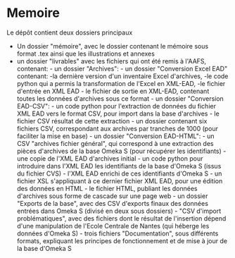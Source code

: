 # Memoire
Le dépôt contient deux dossiers principaux
- Un dossier "mémoire", avec le dossier contenant le mémoire sous format .tex ainsi que les illustrations et annexes
- un dossier "livrables" avec les fichiers qui ont été remis à l'AAFS, contenant:
      - un dossier "Archives":
           - un dossier "Conversion Excel EAD" contenant:
                  -la dernière version d'un inventaire Excel d'archives,
                  -le code python qui a permis la transformation de l'Excel en XML-EAD,
                  -le fichier d'entrée en XML EAD
                  - le fichier de sortie en XML-EAD, contenant toutes les données d'archives sous ce format
            - un dossier "Conversion EAD-CSV":
                  - un code python pour l'extraction de données du fichier XML EAD vers le format CSV, pour import dans la base d'archives
                  - le fichier CSV résultat de cette extraction
                  - un dossier contenant six fichiers CSV, correspondant aux archives par tranches de 1000 (pour faciliter la mise en base)
            - un dossier "Conversion EAD-HTML":
                  - un CSV "archives fichier général", qui correspond à une extraction des pièces d'archives de la base Omeka S (pour récupérer les identifiants)
                  - une copie de l'XML EAD d'archives initial
                  - un code python pour introduire dans l'XML EAD les identifiants de la base d'Omeka S (issus du fichier CVS)
                  - l'XML EAD enrichi de ces identifiants d'Omeka S
                  - un fichier XSL s'appliquant à ce dernier fichier XML EAD, pour une édition des données en HTML
                  - le fichier HTML, publiant les données d'archives sous forme de cascade sur une page web
      - un dossier "Exports de la base", avec des CSV d'exports finaux des données entrées dans Omeka S (divisé en deux sous dossiers)
      - "CSV d'import problématiques", avec des fichiers dont le résultat de l'insertion dépend d'une manipulation de l'Ecole Centrale de Nantes (qui héberge les données d'Omeka S)
      - trois fichiers "Documentation", sous différents formats, expliquant les principes de fonctionnement et de mise à jour de la base d'Omeka S
